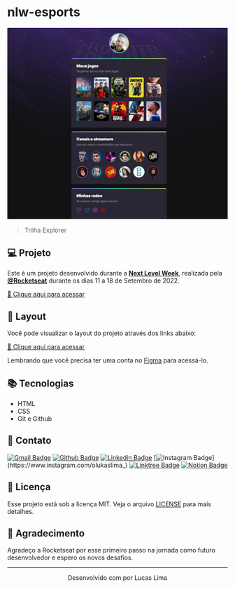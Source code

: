# nlw-esports

![preview](./.github/preview.png)

> Trilha Explorer
## 💻 Projeto

Este é um projeto desenvolvido durante a **[Next Level Week](https://nextlevelweek.com/)**, realizada pela **[@Rocketseat](https://github.com/Rocketseat)** durante os dias 11 a 18 de Setembro de 2022.

[🔗 Clique aqui para acessar](https://lucasllimati.github.io/nlw-esports/)

## 📄 Layout

Você pode visualizar o layout do projeto através dos links abaixo:

[🔗 Clique aqui para acessar](https://www.figma.com/community/file/1150897317533332617)

Lembrando que você precisa ter uma conta no [Figma](http://figma.com/) para acessá-lo.

## 📚 Tecnologias

- HTML
- CSS
- Git e Github

## 📇 Contato

[![Gmail Badge](https://img.shields.io/badge/Gmail-D14836?style=flat-square&logo=gmail&logoColor=white&link=https://github.com/lucasllimati)](mailto:lucasllimati@gmail.com)
[![Github Badge](https://img.shields.io/badge/-Github-181717?style=flat-square&logo=Github&logoColor=white&link=https://github.com/lucasllimati)](https://github.com/lucasllimati)
[![Linkedin Badge](https://img.shields.io/badge/-LinkedIn-0A66C2?style=flat-square&logo=Linkedin&logoColor=white&link=https://www.linkedin.com/in/lucasllimati/)](https://www.linkedin.com/in/lucasllimati/)
[![Instagram Badge](https://img.shields.io/badge/-Instagram-E4405F?style=flat-square&labelColor=E4405F&logo=Instagram&logoColor=white&link=https://www.instagram.com/olukaslima_)](https://www.instagram.com/olukaslima_)
[![Linktree Badge](https://img.shields.io/badge/-Linktree-39E09B?style=flat-square&labelColor=39E09B&logo=Linktree&logoColor=white&link=https://linktr.ee/lucasllimati)](https://linktr.ee/lucasllimati)
[![Notion Badge](https://img.shields.io/badge/-Notion-000000?style=flat-square&labelColor=000000&logo=Linktree&logoColor=white&link=https://www.notion.so/Lucas-Louren-o-de-Lima-9b861c29195143f0a522968c03baddc0)](https://www.notion.so/Lucas-Louren-o-de-Lima-9b861c29195143f0a522968c03baddc0)

## 📝 Licença

Esse projeto está sob a licença MIT. Veja o arquivo [LICENSE](LICENSE.md) para mais detalhes.

## 👏 Agradecimento

Agradeço a Rocketseat por esse primeiro passo na jornada como futuro desenvolvedor e espero os novos desafios.

---
<p align="center">Desenvolvido com por Lucas Lima</p>